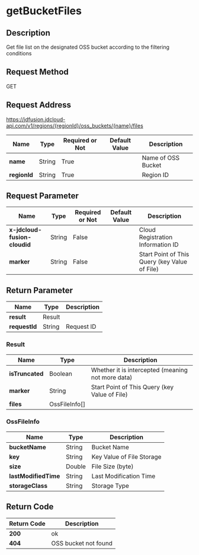 # getBucketFiles


## Description
Get file list on the designated OSS bucket according to the filtering conditions

## Request Method
GET

## Request Address
https://jdfusion.jdcloud-api.com/v1/regions/{regionId}/oss_buckets/{name}/files

|Name|Type|Required or Not|Default Value|Description|
|---|---|---|---|---|
|**name**|String|True| |Name of OSS Bucket|
|**regionId**|String|True| |Region ID|

## Request Parameter
|Name|Type|Required or Not|Default Value|Description|
|---|---|---|---|---|
|**x-jdcloud-fusion-cloudid**|String|False| |Cloud Registration Information ID|
|**marker**|String|False| |Start Point of This Query (key Value of File)|


## Return Parameter
|Name|Type|Description|
|---|---|---|
|**result**|Result| |
|**requestId**|String|Request ID|

### Result
|Name|Type|Description|
|---|---|---|
|**isTruncated**|Boolean|Whether it is intercepted (meaning not more data)|
|**marker**|String|Start Point of This Query (key Value of File)|
|**files**|OssFileInfo[]| |
### OssFileInfo
|Name|Type|Description|
|---|---|---|
|**bucketName**|String|Bucket Name|
|**key**|String|Key Value of File Storage|
|**size**|Double|File Size (byte)|
|**lastModifiedTime**|String|Last Modification Time|
|**storageClass**|String|Storage Type|

## Return Code
|Return Code|Description|
|---|---|
|**200**|ok|
|**404**|OSS bucket not found|
